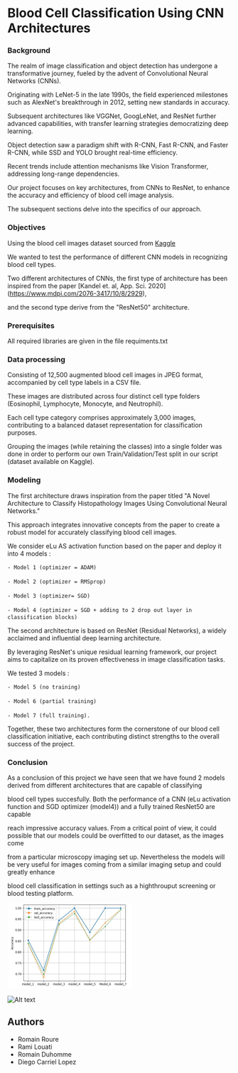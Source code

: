 # Blood Cell Classification Using CNN Architectures

### Background

The realm of image classification and object detection has undergone a transformative journey, fueled by the advent of Convolutional Neural Networks (CNNs). 

Originating with LeNet-5 in the late 1990s, the field experienced milestones such as AlexNet's breakthrough in 2012, setting new standards in accuracy. 

Subsequent architectures like VGGNet, GoogLeNet, and ResNet further advanced capabilities, with transfer learning strategies democratizing deep learning.

Object detection saw a paradigm shift with R-CNN, Fast R-CNN, and Faster R-CNN, while SSD and YOLO brought real-time efficiency.

Recent trends include attention mechanisms like Vision Transformer, addressing long-range dependencies. 

Our project focuses on key architectures, from CNNs to ResNet, to enhance the accuracy and efficiency of blood cell image analysis. 

The subsequent sections delve into the specifics of our approach.



### Objectives

Using the blood cell images dataset sourced from [Kaggle](https://www.kaggle.com/datasets/romainroure/blood-cells-4-classes-dataset)

We wanted to test the performance of different CNN models in recognizing blood cell types. 

Two different architectures of CNNs, the first type of architecture has been inspired from the paper [Kandel et. al, App. Sci. 2020] (https://www.mdpi.com/2076-3417/10/8/2929),

and the second type derive from the "ResNet50" architecture.


### Prerequisites

All required libraries are given in the file requiments.txt

### Data processing

Consisting of 12,500 augmented blood cell images in JPEG format, accompanied by cell type labels in a CSV file. 

These images are distributed across four distinct cell type folders (Eosinophil, Lymphocyte, Monocyte, and Neutrophil). 

Each cell type category comprises approximately 3,000 images, contributing to a balanced dataset representation for classification purposes.

Grouping the images (while retaining the classes) into a single folder was done in order to perform our own Train/Validation/Test split in our script (dataset available on Kaggle).


### Modeling

The first architecture draws inspiration from the paper titled "A Novel Architecture to Classify Histopathology Images Using Convolutional Neural Networks." 

This approach integrates innovative concepts from the paper to create a robust model for accurately classifying blood cell images.

We consider eLu AS activation function based on the paper and deploy it into 4 models : 

	- Model 1 (optimizer = ADAM)

	- Model 2 (optimizer = RMSprop) 

	- Model 3 (optimizer= SGD)  

	- Model 4 (optimizer = SGD + adding to 2 drop out layer in classification blocks)

The second architecture is based on ResNet (Residual Networks), a widely acclaimed and influential deep learning architecture. 

By leveraging ResNet's unique residual learning framework, our project aims to capitalize on its proven effectiveness in image classification tasks.

We tested 3 models : 

	- Model 5 (no training)

	- Model 6 (partial training)

	- Model 7 (full training).

Together, these two architectures form the cornerstone of our blood cell classification initiative, each contributing distinct strengths to the overall success of the project.


### Conclusion

As a conclusion of this project we have seen that we have found 2 models derived from different architectures that are capable of classifying

blood cell types succesfully. Both the performance of a CNN (eLu activation function and SGD optimizer (model4)) and a fully trained ResNet50 are capable

reach impressive accuracy values. From a critical point of view, it could possible that our models could be overfitted to our dataset, as the images come

from a particular microscopy imaging set up. Nevertheless the models will be very useful for images coming from a similar imaging setup and could greatly enhance 

blood cell classification in settings such as a highthrouput screening or blood testing platform.


![Alt text](https://github.com/Rami-Louati/Blood-cell-classification-with-TensorFlow/blob/main/Models_Evaluation/Image1.png)

![Alt text](figures/Image2.png)
## Authors

- Romain Roure
- Rami Louati
- Romain Duhomme
- Diego Carriel Lopez
